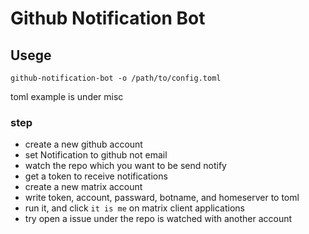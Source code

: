 # Github Notification Bot

## Usege

```
github-notification-bot -o /path/to/config.toml
```

toml example is under misc

### step

* create a new github account
* set Notification to github not email
* watch the repo which you want to be send notify
* get a token to receive notifications
* create a new matrix account
* write token, account, passward, botname, and homeserver to toml
* run it, and click `it is me` on matrix client applications
* try open a issue under the repo is watched with another account
